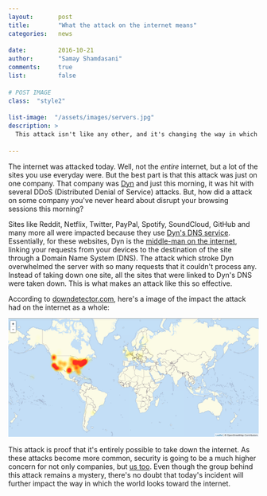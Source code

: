 ```yaml
---
layout:       post
title:        "What the attack on the internet means"
categories:   news

date:         2016-10-21
author:       "Samay Shamdasani"
comments:     true
list:		  false

# POST IMAGE
class:  "style2"                         

list-image:  "/assets/images/servers.jpg"       
description: >                                 
  This attack isn't like any other, and it's changing the way in which the world looks toward the internet. 

---
```

The internet was attacked today. Well, not the <i>entire</i> internet, but a lot of the sites you use everyday were. 
But the best part is that this attack was just on one company. That company was [Dyn](https://dyn.com) and just this morning, it was hit with several DDoS (Distributed Denial of Service) attacks. But, how did a attack on some company you've never heard about disrupt your browsing sessions this morning?

Sites like Reddit, Netflix, Twitter, PayPal, Spotify, SoundCloud, GitHub and many more all were impacted because they use [Dyn's DNS service](http://dyn.com/products/). Essentially, for these websites, Dyn is the [middle-man on the internet](https://siimplytech.com/2016/10/02/how-the-internet-works-copy.html), linking your requests from your devices to the destination of the site through a Domain Name System (DNS). The attack which stroke Dyn overwhelmed the server with so many requests that it couldn't process any. Instead of taking down one site, all the sites that were linked to Dyn's DNS were taken down. This is what makes an attack like this so effective. 

According to [downdetector.com](http://downdetector.com/status/level3/map/), here's a image of the impact the attack had on the internet as a whole:

<img src = "/assets/images/map.png">

This attack is proof that it's entirely possible to take down the internet. As these attacks become more common, security is going to be a much higher concern for not only companies, but [us too](https://siimplytech.com/privacy/2016/08/25/privacy.html). Even though the group behind this attack remains a mystery, there's no doubt that today's incident will further impact the way in which the world looks toward the internet. 















